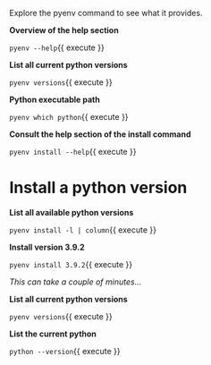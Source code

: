 Explore the pyenv command to see what it provides.

**Overview of the help section**

`pyenv --help`{{ execute }}

**List all current python versions**

`pyenv versions`{{ execute }}

**Python executable path**

`pyenv which python`{{ execute }}

**Consult the help section of the install command**

`pyenv install --help`{{ execute }}

# Install a python version

**List all available python versions**

`pyenv install -l | column`{{ execute }}

**Install version 3.9.2**

`pyenv install 3.9.2`{{ execute }}

_This can take a couple of minutes..._

**List all current python versions**

`pyenv versions`{{ execute }}

**List the current python**

`python --version`{{ execute }}
